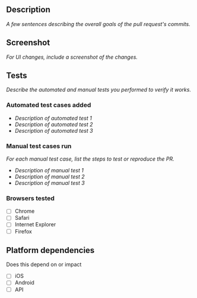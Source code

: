 ## Description
_A few sentences describing the overall goals of the pull request's commits._

## Screenshot
_For UI changes, include a screenshot of the changes._

## Tests
_Describe the automated and manual tests you performed to verify it works._

### Automated test cases added
- _Description of automated test 1_
- _Description of automated test 2_
- _Description of automated test 3_

### Manual test cases run
_For each manual test case, list the steps to test or reproduce the PR._
- _Description of manual test 1_
- _Description of manual test 2_
- _Description of manual test 3_

### Browsers tested
- [ ] Chrome
- [ ] Safari
- [ ] Internet Explorer
- [ ] Firefox

## Platform dependencies
Does this depend on or impact
- [ ] iOS
- [ ] Android
- [ ] API

